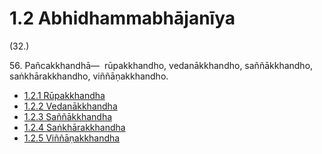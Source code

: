 # 1.2 Abhidhammabhājanīya

(32.)

56\. Pañcakkhandhā—  rūpakkhandho, vedanākkhandho, saññākkhandho, saṅkhārakkhandho, viññāṇakkhandho.

* [1.2.1 Rūpakkhandha](1.2/1.2.1.md)
* [1.2.2 Vedanākkhandha](1.2/1.2.2.md)
* [1.2.3 Saññākkhandha](1.2/1.2.3.md)
* [1.2.4 Saṅkhārakkhandha](1.2/1.2.4.md)
* [1.2.5 Viññāṇakkhandha](1.2/1.2.5.md)
